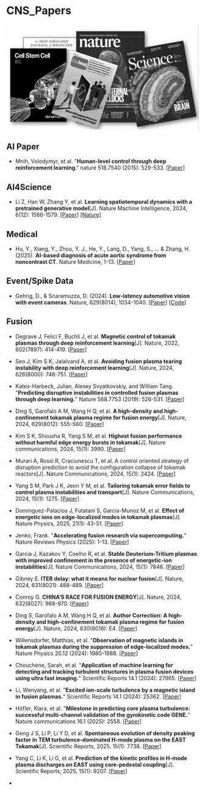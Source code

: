 # CNS_Papers 

<img src="https://github.com/Event-AHU/CNS_Papers/blob/main/cns.webp" width="600">




## AI Paper 
* Mnih, Volodymyr, et al. "**Human-level control through deep reinforcement learning**." nature 518.7540 (2015): 529-533.
  [[Paper](https://www.nature.com/articles/s41586-024-07024-9.pdf)] 


## AI4Science 

* Li Z, Han W, Zhang Y, et al. **Learning spatiotemporal dynamics with a pretrained generative model**[J]. Nature Machine Intelligence, 2024, 6(12): 1566-1579.
  [[Paper](https://www.researchsquare.com/article/rs-4183330/v1)]
  [[Nature](https://www.nature.com/articles/s42256-024-00938-z)]


## Medical 

* Hu, Y., Xiang, Y., Zhou, Y. J., He, Y., Lang, D., Yang, S., ... & Zhang, H. (2025). **AI-based diagnosis of acute aortic syndrome from noncontrast CT**. Nature Medicine, 1-13.
  [[Paper](https://www.nature.com/articles/s41591-025-03916-z.pdf)] 



## Event/Spike Data 
* Gehrig, D., & Scaramuzza, D. (2024). **Low-latency automotive vision with event cameras**. Nature, 629(8014), 1034-1040.
  [[Paper](https://www.nature.com/articles/s41586-024-07409-w.pdf)]
  [[Code](https://github.com/uzh-rpg/dsec-det)]




## Fusion 
* Degrave J, Felici F, Buchli J, et al. **Magnetic control of tokamak plasmas through deep reinforcement learning**[J]. Nature, 2022, 602(7897): 414-419.
  [[Paper](https://www.nature.com/articles/s41586-021-04301-9.pdf)]

* Seo J, Kim S K, Jalalvand A, et al. **Avoiding fusion plasma tearing instability with deep reinforcement learning**[J]. Nature, 2024, 626(8000): 746-751.
  [[Paper](https://www.nature.com/articles/s41586-024-07024-9.pdf)]

* Kates-Harbeck, Julian, Alexey Svyatkovskiy, and William Tang. "**Predicting disruptive instabilities in controlled fusion plasmas through deep learning.**" Nature 568.7753 (2019): 526-531.
  [[Paper](https://www.nature.com/articles/s41586-019-1116-4)]

* Ding S, Garofalo A M, Wang H Q, et al. **A high-density and high-confinement tokamak plasma regime for fusion energy**[J]. Nature, 2024, 629(8012): 555-560.
  [[Paper](https://www.nature.com/articles/s41586-024-07313-3)]

* Kim S K, Shousha R, Yang S M, et al. **Highest fusion performance without harmful edge energy bursts in tokamak**[J]. Nature communications, 2024, 15(1): 3990.
  [[Paper](https://www.nature.com/articles/s41467-024-48415-w.pdf)]

* Murari A, Rossi R, Craciunescu T, et al. A control oriented strategy of disruption prediction to avoid the configuration collapse of tokamak reactors[J]. Nature Communications, 2024, 15(1): 2424.
  [[Paper](https://www.nature.com/articles/s41467-024-46242-7.pdf)]

* Yang S M, Park J K, Jeon Y M, et al. **Tailoring tokamak error fields to control plasma instabilities and transport**[J]. Nature Communications, 2024, 15(1): 1275.
  [[Paper](https://www.nature.com/articles/s41467-024-45454-1.pdf)]

* Dominguez-Palacios J, Futatani S, Garcia-Munoz M, et al. **Effect of energetic ions on edge-localized modes in tokamak plasmas**[J]. Nature Physics, 2025, 21(1): 43-51.
  [[Paper](https://www.nature.com/articles/s41567-024-02715-6)]

* Jenko, Frank. "**Accelerating fusion research via supercomputing.**" Nature Reviews Physics (2025): 1-13.
  [[Paper](https://www.nature.com/articles/s42254-025-00837-1)]

* Garcia J, Kazakov Y, Coelho R, et al. **Stable Deuterium-Tritium plasmas with improved confinement in the presence of energetic-ion instabilities**[J]. Nature Communications, 2024, 15(1): 7846.
  [[Paper](https://www.nature.com/articles/s41467-024-52182-z.pdf)]

* Gibney E. **ITER delay: what it means for nuclear fusion**[J]. Nature, 2024, 631(8021): 488-489.
  [[Paper](https://www.nature.com/articles/d41586-024-02247-2.pdf)]

* Conroy G. **CHINA’S RACE FOR FUSION ENERGY**[J]. Nature, 2024, 632(8027): 968-970.
  [[Paper](https://www.nature.com/articles/d41586-024-02759-x)]

* Ding S, Garofalo A M, Wang H Q, et al. **Author Correction: A high-density and high-confinement tokamak plasma regime for fusion energy**[J]. Nature, 2024, 630(8016): E4.
  [[Paper](https://pmc.ncbi.nlm.nih.gov/articles/PMC11168918/)]

* Willensdorfer, Matthias, et al. "**Observation of magnetic islands in tokamak plasmas during the suppression of edge-localized modes.**" Nature Physics 20.12 (2024): 1980-1988.
  [[Paper](https://www.nature.com/articles/s41567-024-02666-y.pdf)]

* Chouchene, Sarah, et al. "**Application of machine learning for detecting and tracking turbulent structures in plasma fusion devices using ultra fast imaging.**" Scientific Reports 14.1 (2024): 27965.
  [[Paper](https://www.nature.com/articles/s41598-024-79251-z.pdf)]

* Li, Wenyang, et al. "**Excited ion-scale turbulence by a magnetic island in fusion plasmas.**" Scientific Reports 14.1 (2024): 25362.
  [[Paper](https://www.nature.com/articles/s41598-024-75268-6.pdf)]

* Höfler, Klara, et al. "**Milestone in predicting core plasma turbulence: successful multi-channel validation of the gyrokinetic code GENE.**" Nature communications 16.1 (2025): 2558.
  [[Paper](https://www.nature.com/articles/s41467-025-56997-2.pdf)]

* Geng J S, Li P, Li Y D, et al. **Spontaneous evolution of density peaking factor in TEM turbulence-dominated H-mode plasma on the EAST Tokamak**[J]. Scientific Reports, 2025, 15(1): 7738.
  [[Paper](https://www.nature.com/articles/s41598-025-91363-8.pdf)]

* Yang C, Li K, Li G, et al. **Prediction of the kinetic profiles in H-mode plasma discharges on EAST using core-pedestal coupling**[J]. Scientific Reports, 2025, 15(1): 9207.
  [[Paper](https://www.nature.com/articles/s41598-025-93919-0.pdf)]

* 
 









